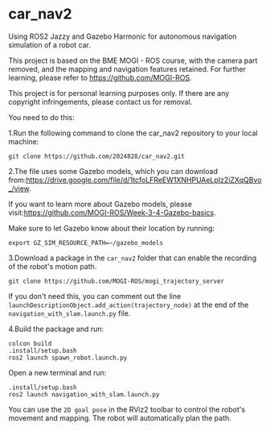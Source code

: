 # car_nav2
Using ROS2 Jazzy and Gazebo Harmonic for autonomous navigation simulation of a robot car.

This project is based on the BME MOGI - ROS course, with the camera part removed, and the mapping and navigation features retained. For further learning, please refer to https://github.com/MOGI-ROS.

This project is for personal learning purposes only. If there are any copyright infringements, please contact us for removal.

You need to do this:

1.Run the following command to clone the car_nav2 repository to your local machine:

    git clone https://github.com/2024828/car_nav2.git

2.The file uses some Gazebo models, which you can download from:https://drive.google.com/file/d/1tcfoLFReEW1XNHPUAeLpIz2iZXqQBvo_/view.

If you want to learn more about Gazebo models, please visit:https://github.com/MOGI-ROS/Week-3-4-Gazebo-basics.

Make sure to let Gazebo know about their location by running:

    export GZ_SIM_RESOURCE_PATH=~/gazebo_models

3.Download a package in the `car_nav2` folder that can enable the recording of the robot's motion path.
    
    git clone https://github.com/MOGI-ROS/mogi_trajectory_server

If you don't need this, you can comment out the line  `launchDescriptionObject.add_action(trajectory_node)`  at the end of the `navigation_with_slam.launch.py` file.

4.Build the package and run:
    
    colcon build
    .install/setup.bash
    ros2 launch spawn_robot.launch.py

Open a new terminal and run:
    
    .install/setup.bash
    ros2 launch navigation_with_slam.launch.py

You can use the `2D goal pose` in the RViz2 toolbar to control the robot's movement and mapping. The robot will automatically plan the path.
